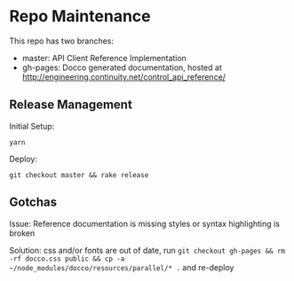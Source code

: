 # Repo Maintenance

This repo has two branches:

  * master: API Client Reference Implementation
  * gh-pages: Docco generated documentation, hosted at http://engineering.continuity.net/control_api_reference/


## Release Management

Initial Setup:

```
yarn
```

Deploy:

```
git checkout master && rake release
```

## Gotchas

Issue: Reference documentation is missing styles or syntax highlighting is broken

Solution: css and/or fonts are out of date, run `git checkout gh-pages && rm -rf docco.css public && cp -a ~/node_modules/docco/resources/parallel/* .` and re-deploy

